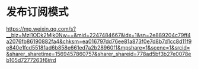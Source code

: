 # 发布订阅模式

https://mp.weixin.qq.com/s?__biz=MzI1ODk2Mjk0Nw==&mid=2247484667&idx=1&sn=2e889204c79ff4a2076fb86190882fa4&chksm=ea016797dd76ee81a873f0e7d8b7d1cc8d11f9e840e1fcd55181ad6b858e661ed7a2b28960f1&mpshare=1&scene=1&srcid=&sharer_sharetime=1569457860757&sharer_shareid=778ad5bf3b27e0078eb105d7277263f6#rd